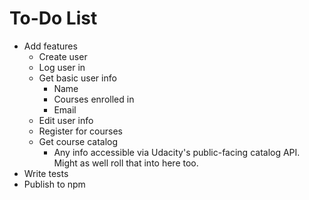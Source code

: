 # To-Do List

* Add features
    * Create user
    * Log user in
    * Get basic user info
        * Name
        * Courses enrolled in
        * Email
    * Edit user info
    * Register for courses
    * Get course catalog
        * Any info accessible via Udacity's public-facing catalog API. Might as well roll that into here too.
* Write tests
* Publish to npm
